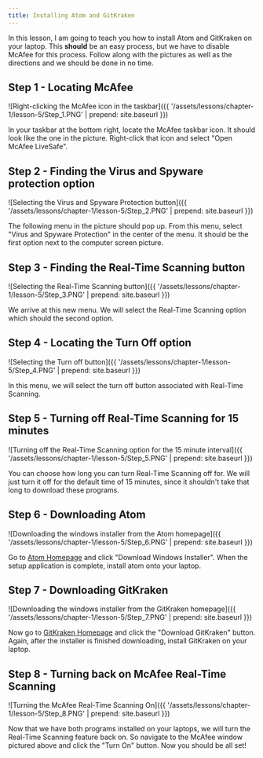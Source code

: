 ```yaml
---
title: Installing Atom and GitKraken
---
```




In this lesson, I am going to teach you how to install Atom and GitKraken on your laptop. This **should** be an easy process, but we have to disable McAfee for this process. Follow along with the pictures as well as the directions and we should be done in no time. 

## Step 1 - Locating McAfee

![Right-clicking the McAfee icon in the taskbar]({{ '/assets/lessons/chapter-1/lesson-5/Step_1.PNG' | prepend: site.baseurl }})

In your taskbar at the bottom right, locate the McAfee taskbar icon. It should look like the one in the picture. Right-click that icon and select "Open McAfee LiveSafe".

## Step 2 - Finding the Virus and Spyware protection option

![Selecting the Virus and Spyware Protection button]({{ '/assets/lessons/chapter-1/lesson-5/Step_2.PNG' | prepend: site.baseurl }})

The following menu in the picture should pop up. From this menu, select "Virus and Spyware Protection" in the center of the menu. It should be the first option next to the computer screen picture. 

## Step 3 - Finding the Real-Time Scanning button

![Selecting the Real-Time Scanning button]({{ '/assets/lessons/chapter-1/lesson-5/Step_3.PNG' | prepend: site.baseurl }})

We arrive at this new menu. We will select the Real-Time Scanning option which should the second option. 

## Step 4 - Locating the Turn Off option

![Selecting the Turn off button]({{ '/assets/lessons/chapter-1/lesson-5/Step_4.PNG' | prepend: site.baseurl }})

In this menu, we will select the turn off button associated with Real-Time Scanning. 

## Step 5 - Turning off Real-Time Scanning for 15 minutes

![Turning off the Real-Time Scanning option for the 15 minute interval]({{ '/assets/lessons/chapter-1/lesson-5/Step_5.PNG' | prepend: site.baseurl }})

You can choose how long you can turn Real-Time Scanning off for. We will just turn it off for the default time of 15 minutes, since it shouldn't take that long to download these programs. 

## Step 6 - Downloading Atom

![Downloading the windows installer from the Atom homepage]({{ '/assets/lessons/chapter-1/lesson-5/Step_6.PNG' | prepend: site.baseurl }})

Go to [Atom Homepage](https://atom.io) and click "Download Windows Installer". When the setup application is complete, install atom onto your laptop. 

## Step 7 - Downloading GitKraken

![Downloading the windows installer from the GitKraken homepage]({{ '/assets/lessons/chapter-1/lesson-5/Step_7.PNG' | prepend: site.baseurl }})

Now go to [GitKraken Homepage](https://gitkraken.com) and click the "Download GitKraken" button. Again, after the installer is finished downloading, install GitKraken on your laptop. 

## Step 8 - Turning back on McAfee Real-Time Scanning

![Turning the McAfee Real-Time Scanning On]({{ '/assets/lessons/chapter-1/lesson-5/Step_8.PNG' | prepend: site.baseurl }})

Now that we have both programs installed on your laptops, we will turn the Real-Time Scanning feature back on. So navigate to the McAfee window pictured above and click the "Turn On" button. Now you should be all set!
